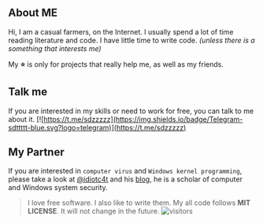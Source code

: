 
## About ME

Hi, I am a casual farmers, on the Internet.
I usually spend a lot of time reading literature and code. 
I have little time to write code.
*(unless there is a something that interests me)*

My **⭐** is only for projects that really help me, as well as my friends.

## Talk me 

If you are interested in my skills or need to work for free, you can talk to me about it.
[![https://t.me/sdzzzzz](https://img.shields.io/badge/Telegram-sdttttt-blue.svg?logo=telegram)](https://t.me/sdzzzzz)

## My Partner

If you are interested in `computer virus` and `Windows kernel programming`, please take a look at [@idiotc4t](https://github.com/idiotc4t) and his [blog](https://idiotc4t.gitbook.io/), he is a scholar of computer and Windows system security.

> I love free software. I also like to write them. My all code follows **MIT LICENSE**. It will not change in the future. ![visitors](https://visitor-badge.laobi.icu/badge?page_id=sdttttt.sdttttt)
